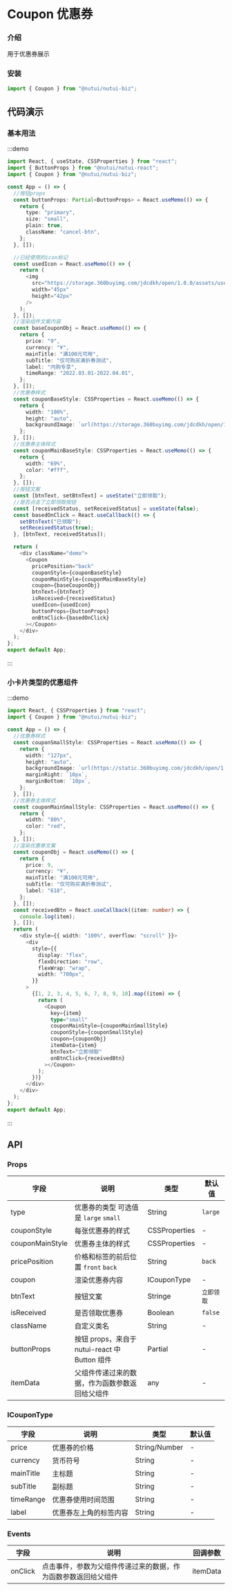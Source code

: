 # Coupon 优惠券

### 介绍

用于优惠券展示

### 安装

```javascript
import { Coupon } from "@nutui/nutui-biz";
```

## 代码演示

### 基本用法

:::demo

```ts
import React, { useState, CSSProperties } from "react";
import { ButtonProps } from "@nutui/nutui-react";
import { Coupon } from "@nutui/nutui-biz";

const App = () => {
  //按钮props
  const buttonProps: Partial<ButtonProps> = React.useMemo(() => {
    return {
      type: "primary",
      size: "small",
      plain: true,
      className: "cancel-btn",
    };
  }, []);

  //已经使用的icon标记
  const usedIcon = React.useMemo(() => {
    return (
      <img
        src="https://storage.360buyimg.com/jdcdkh/open/1.0.0/assets/use-mask.60dc7c10.png"
        width="45px"
        height="42px"
      />
    );
  }, []);
  //渲染组件文案内容
  const baseCouponObj = React.useMemo(() => {
    return {
      price: "9",
      currency: "¥",
      mainTitle: "满100元可用",
      subTitle: "仅可购买满折券测试",
      label: "内购专享",
      timeRange: "2022.03.01-2022.04.01",
    };
  }, []);
  //优惠券样式
  const couponBaseStyle: CSSProperties = React.useMemo(() => {
    return {
      width: "100%",
      height: "auto",
      backgroundImage: `url(https://storage.360buyimg.com/jdcdkh/open/1.0.0/assets/bg-coupon-red.f6ae2e19.png)`,
    };
  }, []);
  //优惠券主体样式
  const couponMainBaseStyle: CSSProperties = React.useMemo(() => {
    return {
      width: "69%",
      color: "#fff",
    };
  }, []);
  //按钮文案
  const [btnText, setBtnText] = useState("立即领取");
  //是否点击了立即领取按钮
  const [receivedStatus, setReceivedStatus] = useState(false);
  const basedOnClick = React.useCallback(() => {
    setBtnText("已领取");
    setReceivedStatus(true);
  }, [btnText, receivedStatus]);

  return (
    <div className="demo">
      <Coupon
        pricePosition="back"
        couponStyle={couponBaseStyle}
        couponMainStyle={couponMainBaseStyle}
        coupon={baseCouponObj}
        btnText={btnText}
        isReceived={receivedStatus}
        usedIcon={usedIcon}
        buttonProps={buttonProps}
        onBtnClick={basedOnClick}
      ></Coupon>
    </div>
  );
};
export default App;
```

:::

### 小卡片类型的优惠组件

:::demo

```ts
import React, { CSSProperties } from "react";
import { Coupon } from "@nutui/nutui-biz";

const App = () => {
  //优惠券样式
  const couponSmallStyle: CSSProperties = React.useMemo(() => {
    return {
      width: "127px",
      height: "auto",
      backgroundImage: `url(https://static.360buyimg.com/jdcdkh/open/1.0.0/assets/bg-coupon.6df5b4ed.png)`,
      marginRight: `10px`,
      marginBottom: `10px`,
    };
  }, []);
  //优惠券主体样式
  const couponMainSmallStyle: CSSProperties = React.useMemo(() => {
    return {
      width: "80%",
      color: "red",
    };
  }, []);
  //渲染优惠券文案
  const couponObj = React.useMemo(() => {
    return {
      price: 9,
      currency: "¥",
      mainTitle: "满100元可用",
      subTitle: "仅可购买满折券测试",
      label: "618",
    };
  }, []);
  const receivedBtn = React.useCallback((item: number) => {
    console.log(item);
  }, []);
  return (
    <div style={{ width: "100%", overflow: "scroll" }}>
      <div
        style={{
          display: "flex",
          flexDirection: "row",
          flexWrap: "wrap",
          width: "700px",
        }}
      >
        {[1, 2, 3, 4, 5, 6, 7, 8, 9, 10].map((item) => {
          return (
            <Coupon
              key={item}
              type="small"
              couponMainStyle={couponMainSmallStyle}
              couponStyle={couponSmallStyle}
              coupon={couponObj}
              itemData={item}
              btnText="立即领取"
              onBtnClick={receivedBtn}
            ></Coupon>
          );
        })}
      </div>
    </div>
  );
};
export default App;
```

:::

## API

### Props

| 字段            | 说明                                           | 类型                 | 默认值     |
| --------------- | ---------------------------------------------- | -------------------- | ---------- |
| type            | 优惠券的类型 可选值是 `large` `small`          | String               | `large`    |
| couponStyle     | 每张优惠券的样式                               | CSSProperties        | -          |
| couponMainStyle | 优惠券主体的样式                               | CSSProperties        | -          |
| pricePosition   | 价格和标签的前后位置 `front` `back`            | String               | `back`     |
| coupon          | 渲染优惠券内容                                 | ICouponType          | -          |
| btnText         | 按钮文案                                       | Stringe              | `立即领取` |
| isReceived      | 是否领取优惠券                                 | Boolean              | `false`    |
| className       | 自定义类名                                     | String               | -          |
| buttonProps     | 按钮 props，来自于 nutui-react 中 Button 组件  | Partial<ButtonProps> | -          |
| itemData        | 父组件传递过来的数据，作为函数参数返回给父组件 | any                  | -          |

### ICouponType

| 字段      | 说明                   | 类型           | 默认值 |
| --------- | ---------------------- | -------------- | ------ |
| price     | 优惠券的价格           | String\/Number | -      |
| currency  | 货币符号               | String         | -      |
| mainTitle | 主标题                 | String         | -      |
| subTitle  | 副标题                 | String         | -      |
| timeRange | 优惠券使用时间范围     | String         | -      |
| label     | 优惠券左上角的标签内容 | String         | -      |

### Events

| 字段    | 说明                                                           | 回调参数 |
| ------- | -------------------------------------------------------------- | -------- |
| onClick | 点击事件，参数为父组件传递过来的数据，作为函数参数返回给父组件 | itemData |
